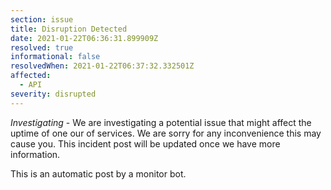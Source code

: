 ```yaml
---
section: issue
title: Disruption Detected
date: 2021-01-22T06:36:31.899909Z
resolved: true
informational: false
resolvedWhen: 2021-01-22T06:37:32.332501Z
affected:
  - API
severity: disrupted
---
```

*Investigating* - We are investigating a potential issue that might affect the uptime of one our of services. We are sorry for any inconvenience this may cause you. This incident post will be updated once we have more information.

This is an automatic post by a monitor bot.
        